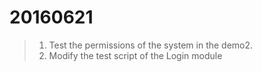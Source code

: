 20160621
===

>1. Test the permissions of the system in the demo2.
>2. Modify the test script of the Login module
